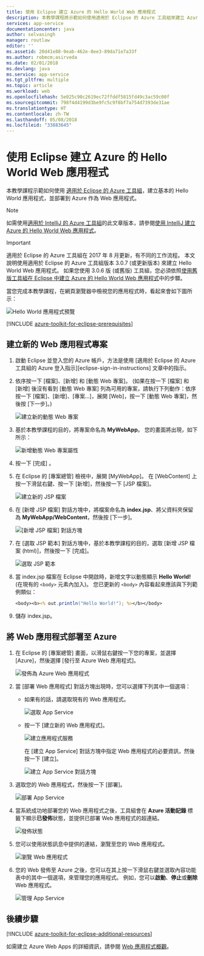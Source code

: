 ```yaml
---
title: 使用 Eclipse 建立 Azure 的 Hello World Web 應用程式
description: 本教學課程將示範如何使用適用於 Eclipse 的 Azure 工具組來建立 Azure Hello World Web 應用程式。
services: app-service
documentationcenter: java
author: selvasingh
manager: routlaw
editor: ''
ms.assetid: 20d41e88-9eab-462e-8ee3-89da71e7a33f
ms.author: robmcm;asirveda
ms.date: 02/01/2018
ms.devlang: java
ms.service: app-service
ms.tgt_pltfrm: multiple
ms.topic: article
ms.workload: web
ms.openlocfilehash: 5e025c90c2619ec72ffddf5815fd49c3ac59c00f
ms.sourcegitcommit: 798f4d4199d3be9fc5c9f8bf7a754d7393de31ae
ms.translationtype: HT
ms.contentlocale: zh-TW
ms.lasthandoff: 05/08/2018
ms.locfileid: "33883645"
---
```

# <a name="create-a-hello-world-web-app-for-azure-using-eclipse"></a>使用 Eclipse 建立 Azure 的 Hello World Web 應用程式

本教學課程示範如何使用 [適用於 Eclipse 的 Azure 工具組]，建立基本的 Hello World 應用程式，並部署到 Azure 作為 Web 應用程式。

> [!NOTE]
>
> 如需使用[適用於 IntelliJ 的 Azure 工具組]的此文章版本，請參閱[使用 IntelliJ 建立 Azure 的 Hello World Web 應用程式][intellij-hello-world]。
>

> [!IMPORTANT]
> 
> 適用於 Eclipse 的 Azure 工具組在 2017 年 8 月更新，有不同的工作流程。 本文說明使用適用於 Eclipse 的 Azure 工具組版本 3.0.7 (或更新版本) 來建立 Hello World Web 應用程式。 如果您使用 3.0.6 版 (或舊版) 工具組，您必須依照[使用舊版工具組在 Eclipse 中建立 Azure 的 Hello World Web 應用程式][Legacy Version]中的步驟。
> 

當您完成本教學課程，在網頁瀏覽器中檢視您的應用程式時，看起來會如下圖所示：

![Hello World 應用程式預覽][browse-web-app]

[!INCLUDE [azure-toolkit-for-eclipse-prerequisites](../includes/azure-toolkit-for-eclipse-prerequisites.md)]

## <a name="create-a-new-web-app-project"></a>建立新的 Web 應用程式專案

1. 啟動 Eclipse 並登入您的 Azure 帳戶，方法是使用 [適用於 Eclipse 的 Azure 工具組的 Azure 登入指示][eclipse-sign-in-instructions] 文章中的指示。

1. 依序按一下 [檔案]、[新增] 和 [動態 Web 專案]。 (如果在按一下 [檔案] 和 [新增] 後沒有看到 [動態 Web 專案] 列為可用的專案，請執行下列動作：依序按一下 [檔案]、[新增]、[專案...]，展開 [Web]，按一下 [動態 Web 專案]，然後按 [下一步]。)

   ![建立新的動態 Web 專案][file-new-dynamic-web-project]

2. 基於本教學課程的目的，將專案命名為 **MyWebApp**。 您的畫面將出現，如下所示：
   
   ![新增動態 Web 專案屬性][dynamic-web-project-properties]

3. 按一下 [完成] 。

4. 在 Eclipse 的 [專案總管] 檢視中，展開 [MyWebApp]。 在 [WebContent] 上按一下滑鼠右鍵、按一下 [新增]，然後按一下 [JSP 檔案]。

   ![建立新的 JSP 檔案][create-new-jsp-file]

5. 在 [新增 JSP 檔案] 對話方塊中，將檔案命名為 **index.jsp**、將父資料夾保留為 **MyWebApp/WebContent**，然後按 [下一步]。

   ![[新增 JSP 檔案] 對話方塊][new-jsp-file-dialog]

6. 在 [選取 JSP 範本] 對話方塊中，基於本教學課程的目的，選取 [新增 JSP 檔案 (html)]，然後按一下 [完成]。

   ![選取 JSP 範本][select-jsp-template]

7. 當 index.jsp 檔案在 Eclipse 中開啟時，新增文字以動態顯示 **Hello World!** (在現有的 `<body>` 元素內加入)。 您已更新的 `<body>` 內容看起來應該與下列範例類似：
   
   ```jsp
   <body><b><% out.println("Hello World!"); %></b></body>
   ```

8. 儲存 index.jsp。

## <a name="deploy-your-web-app-to-azure"></a>將 Web 應用程式部署至 Azure

1. 在 Eclipse 的 [專案總管] 畫面，以滑鼠右鍵按一下您的專案，並選擇 [Azure]，然後選擇 [發行至 Azure Web 應用程式]。
   
   ![發佈為 Azure Web 應用程式][publish-as-azure-web-app]

1. 當 [部署 Web 應用程式] 對話方塊出現時，您可以選擇下列其中一個選項：

   * 如果有的話，請選取現有的 Web 應用程式。

      ![選取 App Service][select-app-service]

   * 按一下 [建立新的 Web 應用程式]。

      ![建立應用程式服務][create-app-service]

      在 [建立 App Service] 對話方塊中指定 Web 應用程式的必要資訊，然後按一下 [建立]。

      ![建立 App Service 對話方塊][create-app-service-dialog]

1. 選取您的 Web 應用程式，然後按一下 [部署]。

   ![部署 App Service][deploy-app-service]

1. 當系統成功地部署您的 Web 應用程式之後，工具組會在 **Azure 活動記錄** 標籤下顯示**已發佈**狀態，並提供已部署 Web 應用程式的超連結。

   ![發佈狀態][publish-status]

1. 您可以使用狀態訊息中提供的連結，瀏覽至您的 Web 應用程式。

   ![瀏覽 Web 應用程式][browse-web-app]

1. 您的 Web 發佈至 Azure 之後，您可以在其上按一下滑鼠右鍵並選取內容功能表中的其中一個選項，來管理您的應用程式。 例如，您可以**啟動**、**停止**或**刪除** Web 應用程式。

   ![管理 App Service][manage-app-service]

## <a name="next-steps"></a>後續步驟

[!INCLUDE [azure-toolkit-for-eclipse-additional-resources](../includes/azure-toolkit-for-eclipse-additional-resources.md)]

如需建立 Azure Web Apps 的詳細資訊，請參閱 [Web 應用程式概觀]。

<!-- URL List -->

[適用於 Eclipse 的 Azure 工具組]: azure-toolkit-for-eclipse.md
[適用於 IntelliJ 的 Azure 工具組]: ../intellij/azure-toolkit-for-intellij.md
[intellij-hello-world]: ../intellij/azure-toolkit-for-intellij-create-hello-world-web-app.md
[Web 應用程式概觀]: /azure/app-service/app-service-web-overview
[Apache Tomcat]: http://tomcat.apache.org/
[Jetty]: http://www.eclipse.org/jetty/
[Legacy Version]: azure-toolkit-for-eclipse-create-hello-world-web-app-legacy-version.md

<!-- IMG List -->

[browse-web-app]: ./media/azure-toolkit-for-eclipse-create-hello-world-web-app/browse-web-app.png
[file-new-dynamic-web-project]: ./media/azure-toolkit-for-eclipse-create-hello-world-web-app/file-new-dynamic-web-project.png
[dynamic-web-project-properties]: ./media/azure-toolkit-for-eclipse-create-hello-world-web-app/dynamic-web-project-properties.png
[create-new-jsp-file]: ./media/azure-toolkit-for-eclipse-create-hello-world-web-app/create-new-jsp-file.png
[new-jsp-file-dialog]: ./media/azure-toolkit-for-eclipse-create-hello-world-web-app/new-jsp-file-dialog.png
[select-jsp-template]: ./media/azure-toolkit-for-eclipse-create-hello-world-web-app/select-jsp-template.png
[publish-as-azure-web-app]: ./media/azure-toolkit-for-eclipse-create-hello-world-web-app/publish-as-azure-web-app.png
[deploy-web-app-dialog]: ./media/azure-toolkit-for-eclipse-create-hello-world-web-app/deploy-web-app-dialog.png
[select-app-service]: ./media/azure-toolkit-for-eclipse-create-hello-world-web-app/select-app-service.png
[create-app-service-dialog]: ./media/azure-toolkit-for-eclipse-create-hello-world-web-app/create-app-service-dialog.png
[publish-status]: ./media/azure-toolkit-for-eclipse-create-hello-world-web-app/publish-status.png
[create-app-service]: ./media/azure-toolkit-for-eclipse-create-hello-world-web-app/create-app-service.png
[deploy-app-service]: ./media/azure-toolkit-for-eclipse-create-hello-world-web-app/deploy-app-service.png
[manage-app-service]: ./media/azure-toolkit-for-eclipse-create-hello-world-web-app/manage-app-service.png
